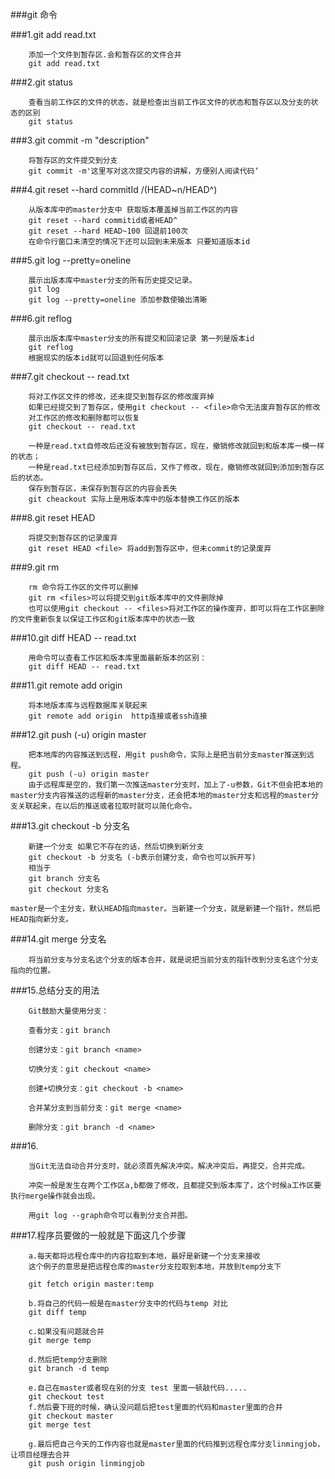 ###git 命令

###1.git add read.txt
```
	添加一个文件到暂存区.会和暂存区的文件合并
	git add read.txt
```

###2.git status
```
	查看当前工作区的文件的状态，就是检查出当前工作区文件的状态和暂存区以及分支的状态的区别
	git status
```

###3.git commit -m "description"
```
	将暂存区的文件提交到分支
	git commit -m'这里写对这次提交内容的讲解，方便别人阅读代码‘
```

###4.git reset --hard commitId /(HEAD~n/HEAD^)
```
	从版本库中的master分支中 获取版本覆盖掉当前工作区的内容
	git reset --hard commitid或者HEAD^
	git reset --hard HEAD~100 回退前100次
	在命令行窗口未清空的情况下还可以回到未来版本 只要知道版本id
```

###5.git log --pretty=oneline
```
	展示出版本库中master分支的所有历史提交记录。
	git log
	git log --pretty=oneline 添加参数使输出清晰
```

###6.git reflog
```
	展示出版本库中master分支的所有提交和回滚记录 第一列是版本id
	git reflog
	根据现实的版本id就可以回退到任何版本
```

###7.git checkout -- read.txt
```
	将对工作区文件的修改，还未提交到暂存区的修改废弃掉 
	如果已经提交到了暂存区，使用git checkout -- <file>命令无法废弃暂存区的修改 
	对工作区的修改和删除都可以恢复
	git checkout -- read.txt

	一种是read.txt自修改后还没有被放到暂存区，现在，撤销修改就回到和版本库一模一样的状态；
	一种是read.txt已经添加到暂存区后，又作了修改，现在，撤销修改就回到添加到暂存区后的状态。
	保存到暂存区，未保存到暂存区的内容会丢失
	git cheackout 实际上是用版本库中的版本替换工作区的版本
```


###8.git reset HEAD <file>
```
	将提交到暂存区的记录废弃 
	git reset HEAD <file> 将add到暂存区中，但未commit的记录废弃
```


###9.git rm <files>
```
	rm 命令将工作区的文件可以删掉
	git rm <files>可以将提交到git版本库中的文件删除掉
	也可以使用git checkout -- <files>将对工作区的操作废弃，即可以将在工作区删除的文件重新恢复以保证工作区和git版本库中的状态一致
```


###10.git diff HEAD -- read.txt
```
	用命令可以查看工作区和版本库里面最新版本的区别：
	git diff HEAD -- read.txt
```


###11.git remote add origin
```
	将本地版本库与远程数据库关联起来
	git remote add origin  http连接或者ssh连接
```

###12.git push (-u) origin master
```
	把本地库的内容推送到远程，用git push命令，实际上是把当前分支master推送到远程。
	git push (-u) origin master
	由于远程库是空的，我们第一次推送master分支时，加上了-u参数，Git不但会把本地的master分支内容推送的远程新的master分支，还会把本地的master分支和远程的master分支关联起来，在以后的推送或者拉取时就可以简化命令。
```


###13.git checkout -b 分支名
```
	新建一个分支 如果它不存在的话，然后切换到新分支
	git checkout -b 分支名 (-b表示创建分支，命令也可以拆开写)
	相当于
	git branch 分支名
	git checkout 分支名
```

	master是一个主分支，默认HEAD指向master。当新建一个分支，就是新建一个指针，然后把HEAD指向新分支。

###14.git merge 分支名 
```
	将当前分支与分支名这个分支的版本合并，就是说把当前分支的指针改到分支名这个分支指向的位置。
```

###15.总结分支的用法
```
	Git鼓励大量使用分支：

	查看分支：git branch

	创建分支：git branch <name>

	切换分支：git checkout <name>

	创建+切换分支：git checkout -b <name>

	合并某分支到当前分支：git merge <name>

	删除分支：git branch -d <name>
```


###16.
```
	当Git无法自动合并分支时，就必须首先解决冲突。解决冲突后，再提交，合并完成。

	冲突一般是发生在两个工作区a,b都做了修改，且都提交到版本库了，这个时候a工作区要执行merge操作就会出现。

	用git log --graph命令可以看到分支合并图。
```

###17.程序员要做的一般就是下面这几个步骤
```
	a.每天都将远程仓库中的内容拉取到本地，最好是新建一个分支来接收
	这个例子的意思是把远程仓库的master分支拉取到本地，并放到temp分支下

	git fetch origin master:temp 

	b.将自己的代码一般是在master分支中的代码与temp 对比
	git diff temp

	c.如果没有问题就合并
	git merge temp

	d.然后把temp分支删除
	git branch -d temp

	e.自己在master或者现在别的分支 test 里面一顿敲代码.....
	git checkout test
	f.然后要下班的时候，确认没问题后把test里面的代码和master里面的合并
	git checkout master
	git merge test

	g.最后把自己今天的工作内容也就是master里面的代码推到远程仓库分支linmingjob，让项目经理去合并
	git push origin linmingjob

```






